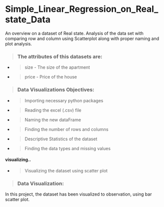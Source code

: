 # Simple_Linear_Regression_on_Real_state_Data #
An overview on a dataset of Real state. Analysis of the data set with comparing row and column using Scatterplot along with proper naming and plot analysis.
> ### The attributes of this datasets are: #
- > size - The size of the apartment 
- > price - Price of the house
> ### Data Visualizations Objectives: #
- > Importing necessary python packages
- > Reading the excel (.csv) file
- > Naming the new dataFrame
- > Finding the number of rows and columns
- > Descriptive Statistics of the dataset
- > Finding the data types and missing values
#### visualizing..
- > Visualizing the dataset using scatter plot
> ### **Data Visualization:** 
In this project, the dataset has been visualized to observation, using bar scatter plot.

